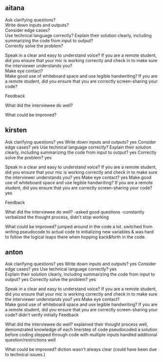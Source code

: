 ## aitana
Ask clarifying questions? 	
Write down inputs and outputs? 	 
Consider edge cases? 	
Use technical language correctly? 
Explain their solution clearly, including summarizing the code from input to output? 	
Correctly solve the problem? 	

Speak in a clear and easy to understand voice? If you are a remote student, did you ensure that your mic is working correctly and check in to make sure the interviewer understands you? 	
Make eye contact? 	
Make good use of whiteboard space and use legible handwriting? If you are a remote student, did you ensure that you are correctly screen-sharing your code? 	

Feedback

What did the interviewee do well?


What could be improved?



## kirsten
Ask clarifying questions? 	yes
Write down inputs and outputs? 	 yes
Consider edge cases? 	yes
Use technical language correctly? 
Explain their solution clearly, including summarizing the code from input to output? 	yes
Correctly solve the problem? 	yes

Speak in a clear and easy to understand voice? If you are a remote student, did you ensure that your mic is working correctly and check in to make sure the interviewer understands you? 	yes
Make eye contact? 	yes
Make good use of whiteboard space and use legible handwriting? If you are a remote student, did you ensure that you are correctly screen-sharing your code? 	yes

Feedback

What did the interviewee do well?
-asked good questions
-constantly verbalized the thought process, didn't stop working

What could be improved?
jumped around in the code a lot. switched from writing pseudocode to actual code to initializing new variables & was hard to follow the logical leaps there when hopping back&forth in the code.




## anton

Ask clarifying questions? 	yes
Write down inputs and outputs? 	yes
Consider edge cases? 	yes
Use technical language correctly? yes	
Explain their solution clearly, including summarizing the code from input to output? 	yes
Correctly solve the problem? 	yes

Speak in a clear and easy to understand voice? If you are a remote student, did you ensure that your mic is working correctly and check in to make sure the interviewer understands you? 	yes
Make eye contact? 	
Make good use of whiteboard space and use legible handwriting? If you are a remote student, did you ensure that you are correctly screen-sharing your code? 	didn't verify initially
Feedback

What did the interviewee do well?
explained their thought process well, demonstrated knowledge of each line/step of code
pseudocoded a solution before coding
stepped through code with multiple inputs
handled additional question/restrictions well

What could be improved?
diction wasn't always clear (could have been due to technical issues.)